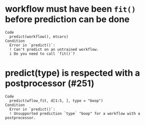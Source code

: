 # workflow must have been `fit()` before prediction can be done

    Code
      predict(workflow(), mtcars)
    Condition
      Error in `predict()`:
      ! Can't predict on an untrained workflow.
      i Do you need to call `fit()`?

# predict(type) is respected with a postprocessor (#251)

    Code
      predict(wflow_fit, d[1:5, ], type = "boop")
    Condition
      Error in `predict()`:
      ! Unsupported prediction `type` "boop" for a workflow with a postprocessor.

